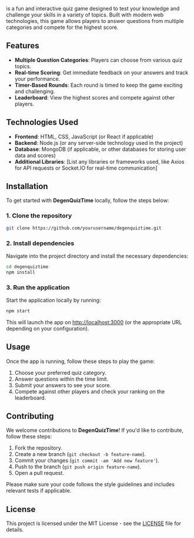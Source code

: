

is a fun and interactive quiz game designed to test your knowledge and challenge your skills in a variety of topics. Built with modern web technologies, this game allows players to answer questions from multiple categories and compete for the highest score.

## Features

- **Multiple Question Categories**: Players can choose from various quiz topics.
- **Real-time Scoring**: Get immediate feedback on your answers and track your performance.
- **Timer-Based Rounds**: Each round is timed to keep the game exciting and challenging.
- **Leaderboard**: View the highest scores and compete against other players.

## Technologies Used

- **Frontend**: HTML, CSS, JavaScript (or React if applicable)
- **Backend**: Node.js (or any server-side technology used in the project)
- **Database**: MongoDB (if applicable, or other databases for storing user data and scores)
- **Additional Libraries**: [List any libraries or frameworks used, like Axios for API requests or Socket.IO for real-time communication]

## Installation

To get started with **DegenQuizTime** locally, follow the steps below:

### 1. Clone the repository

```bash
git clone https://github.com/yourusername/degenquiztime.git
```

### 2. Install dependencies

Navigate into the project directory and install the necessary dependencies:

```bash
cd degenquiztime
npm install
```

### 3. Run the application

Start the application locally by running:

```bash
npm start
```

This will launch the app on [http://localhost:3000](http://localhost:3000) (or the appropriate URL depending on your configuration).

## Usage

Once the app is running, follow these steps to play the game:

1. Choose your preferred quiz category.
2. Answer questions within the time limit.
3. Submit your answers to see your score.
4. Compete against other players and check your ranking on the leaderboard.

## Contributing

We welcome contributions to **DegenQuizTime**! If you'd like to contribute, follow these steps:

1. Fork the repository.
2. Create a new branch (`git checkout -b feature-name`).
3. Commit your changes (`git commit -am 'Add new feature'`).
4. Push to the branch (`git push origin feature-name`).
5. Open a pull request.

Please make sure your code follows the style guidelines and includes relevant tests if applicable.

## License

This project is licensed under the MIT License - see the [LICENSE](LICENSE) file for details.
